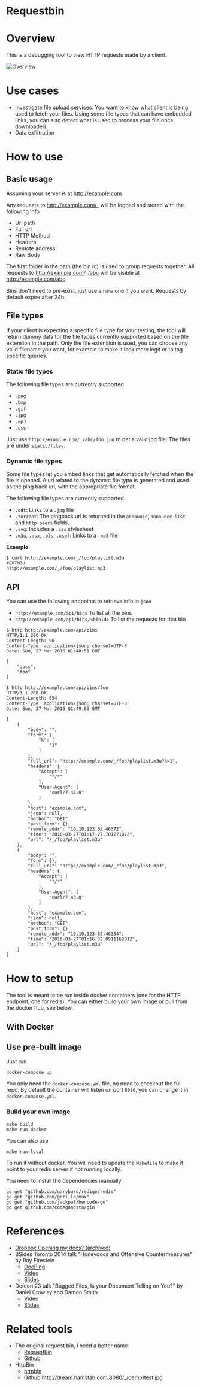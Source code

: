 # Requestbin

# Overview

This is a debugging tool to view HTTP requests made by a client.

![Overview](docs/screenshot.png?raw=true "Overview")

# Use cases

* Investigate file upload services. You want to know what client is being used to fetch your files. Using some file types that can have embedded links, you can also detect what is used to process your file once downloaded.
* Data exfiltration

# How to use

## Basic usage

Assuming your server is at http://example.com

Any requests to http://example.com/_ will be logged and stored with the following info
* Url path
* Full url
* HTTP Method
* Headers
* Remote address
* Raw Body

The first folder in the path (the bin id) is used to group requests together.
All requests to http://example.com/_/abc will be visible at http://example.com/abc.

Bins don't need to pre-exist, just use a new one if you want.
Requests by default expire after 24h.

## File types

If your client is expecting a specific file type for your testing, the tool will return dummy data for the file types currently supported based on the file extension in the path.
Only the file extension is used, you can choose any valid filename you want, for example to make it look more legit or to tag specific queries.

### Static file types

The following file types are currently supported

* `.png`
* `.bmp`
* `.gif`
* `.jpg`
* `.mp3`
* `.css`

Just use `http://example.com/_/abc/foo.jpg` to get a valid jpg file.
The files are under `static/files`.

### Dynamic file types

Some file types let you embed links that get automatically fetched when the file is opened.
A url related to the dynamic file type is generated and used as the ping back url, with the appropriate file format.

The following file types are currently supported

* `.odt`: Links to a `.jpg` file
* `.torrent`: The pingback url is returned in the `announce`, `announce-list` and `http-peers` fields.
* `.svg`: Includes a `.css` stylesheet
* `.m3u`, `.asx`, `.pls`, `.xspf`: Links to a `.mp3` file

**Example**

```
$ curl http://example.com/_/foo/playlist.m3u
#EXTM3U
http://example.com/_/foo/playlist.mp3
```

## API

You can use the following endpoints to retrieve info in `json`

* `http://example.com/api/bins` To list all the bins
* `http://example.com/api/bins/<binId>` To list the requests for that bin

```
$ http http://example.com/api/bins
HTTP/1.1 200 OK
Content-Length: 96
Content-Type: application/json; charset=UTF-8
Date: Sun, 27 Mar 2016 01:48:51 GMT

[
    "docs",
    "foo"
]
```

```
$ http http://example.com/api/bins/foo
HTTP/1.1 200 OK
Content-Length: 654
Content-Type: application/json; charset=UTF-8
Date: Sun, 27 Mar 2016 01:49:03 GMT

[
    {
        "body": "",
        "form": {
            "k": [
                "1"
            ]
        },
        "full_url": "http://example.com/_/foo/playlist.m3u?k=1",
        "headers": {
            "Accept": [
                "*/*"
            ],
            "User-Agent": [
                "curl/7.43.0"
            ]
        },
        "host": "example.com",
        "json": null,
        "method": "GET",
        "post_form": {},
        "remote_addr": "10.10.123.62:46372",
        "time": "2016-03-27T01:17:27.78127107Z",
        "url": "/_/foo/playlist.m3u"
    },
    {
        "body": "",
        "form": {},
        "full_url": "http://example.com/_/foo/playlist.mp3",
        "headers": {
            "Accept": [
                "*/*"
            ],
            "User-Agent": [
                "curl/7.43.0"
            ]
        },
        "host": "example.com",
        "json": null,
        "method": "GET",
        "post_form": {},
        "remote_addr": "10.10.123.62:46354",
        "time": "2016-03-27T01:16:32.091116201Z",
        "url": "/_/foo/playlist.m3u"
    }
]
```

# How to setup

The tool is meant to be run inside docker containers (one for the HTTP endpoint, one for redis).
You can either build your own image or pull from the docker hub, see below.

## With Docker

## Use pre-built image

Just run

```
docker-compose up
```

You only need the `docker-compose.yml` file, no need to checkout the full repo.
By default the container will listen on port `8080`, you can change it in `docker-compose.yml`.

### Build your own image

```
make build
make run-docker
```

You can also use

```
make run-local
```

To run it without docker.
You will need to update the `Makefile` to make it point to your redis server if not running locally.

You need to install the dependencies manually

```
go get "github.com/garyburd/redigo/redis"
go get "github.com/gorilla/mux"
go get "github.com/jackpal/bencode-go"
go get github.com/codegangsta/gin
```

# References

* [Dropbox Opening my docs? (archived)](https://archive.is/GCWoO)
* BSides Toronto 2014 talk "Honeydocs and Offensive Countermeasures" by Roy Firestein
    * [DocPing](https://docping.me/)
	* [Video](https://www.youtube.com/watch?v=a-b6uyDL1Rg)
	* [Slides](http://sector.ca/Portals/17/Presentations14/Roy%20Firestein%20-%20SecTor%202014.pdf)
* Defcon 23 talk "Bugged Files, Is your Document Telling on You?" by Daniel Crowley and Damon Smith
    * [Video](https://www.youtube.com/watch?v=M3vP-wughPo)
	* [Slides](https://media.defcon.org/DEF%20CON%2023/DEF%20CON%2023%20presentations/DEFCON-23-Daniel-Crowley-Damon-Smith-Bugged-Files.pdf)

# Related tools

* The original request bin, I need a better name
    * [RequestBin](http://requestb.in/)
	* [Github](https://github.com/Runscope/requestbin)
* HttpBin
    * [httpbin](http://httpbin.org)
	* [Github](https://github.com/Runscope/httpbin)
http://dream.hamstah.com:8080/_/demo/test.jpg

